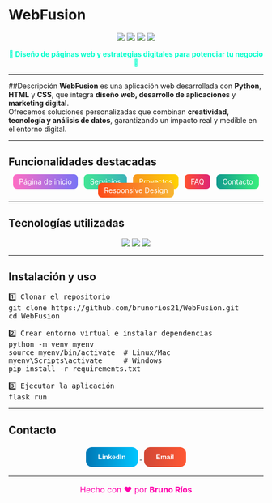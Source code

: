 # WebFusion

<p align="center">
  <img src="https://img.shields.io/badge/Python-3.10-blue?logo=python&style=for-the-badge" />
  <img src="https://img.shields.io/badge/HTML5-orange?logo=html5&style=for-the-badge" />
  <img src="https://img.shields.io/badge/CSS3-blue?logo=css3&style=for-the-badge" />
  <img src="https://img.shields.io/badge/License-MIT-green?style=for-the-badge" />
</p>

<p align="center">
  <b style="color:#00ffcc;">🚀 Diseño de páginas web y estrategias digitales para potenciar tu negocio 🚀</b>
</p>

---

##Descripción
**WebFusion** es una aplicación web desarrollada con **Python**, **HTML** y **CSS**, que integra **diseño web, desarrollo de aplicaciones** y **marketing digital**.  
Ofrecemos soluciones personalizadas que combinan **creatividad, tecnología y análisis de datos**, garantizando un impacto real y medible en el entorno digital.

---

## Funcionalidades destacadas
<div align="center">
  <span style="background: linear-gradient(90deg, #ff6ec4, #7873f5); color:white; padding:6px 12px; border-radius:8px; margin:4px;">Página de inicio</span>
  <span style="background: linear-gradient(90deg, #42e695, #3bb2b8); color:white; padding:6px 12px; border-radius:8px; margin:4px;">Servicios</span>
  <span style="background: linear-gradient(90deg, #f7971e, #ffd200); color:white; padding:6px 12px; border-radius:8px; margin:4px;">Proyectos</span>
  <span style="background: linear-gradient(90deg, #ff512f, #dd2476); color:white; padding:6px 12px; border-radius:8px; margin:4px;">FAQ</span>
  <span style="background: linear-gradient(90deg, #11998e, #38ef7d); color:white; padding:6px 12px; border-radius:8px; margin:4px;">Contacto</span>
  <span style="background: linear-gradient(90deg, #fc4a1a, #f7b733); color:white; padding:6px 12px; border-radius:8px; margin:4px;">Responsive Design</span>
</div>

---

## Tecnologías utilizadas
<p align="center">
  <img src="https://img.shields.io/badge/Python-3.10-blue?logo=python" />
  <img src="https://img.shields.io/badge/HTML5-orange?logo=html5" />
  <img src="https://img.shields.io/badge/CSS3-blue?logo=css3" />
</p>

---

## Instalación y uso

<pre>
1️⃣ Clonar el repositorio
git clone https://github.com/brunorios21/WebFusion.git
cd WebFusion

2️⃣ Crear entorno virtual e instalar dependencias
python -m venv myenv
source myenv/bin/activate  # Linux/Mac
myenv\Scripts\activate     # Windows
pip install -r requirements.txt

3️⃣ Ejecutar la aplicación
flask run
</pre>

---

##  Contacto

<div align="center" style="margin-top:10px;">
  <a href="https://www.linkedin.com/in/bruno-rios-576016328/" target="_blank">
    <button style="background: linear-gradient(90deg,#0077B5,#00c6ff); color:white; padding:12px 24px; border:none; border-radius:12px; cursor:pointer; font-weight:bold; margin:4px;">
      LinkedIn
    </button>
  </a>
  <a href="brunorioscorp4@gmail.com">
    <button style="background: linear-gradient(90deg,#D14836,#FF5733); color:white; padding:12px 24px; border:none; border-radius:12px; cursor:pointer; font-weight:bold; margin:4px;">
      Email
    </button>
  </a>
</div>

---

<p align="center" style="font-size:16px; color:#ff00aa;">
  Hecho con ❤️ por <b>Bruno Ríos</b>
</p>
